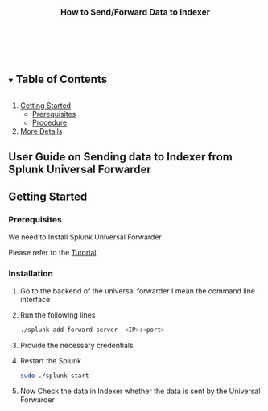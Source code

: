 


<p align="center">
  <h3 align="center">How to Send/Forward Data to Indexer</h3>

  <p align="center">
    <br />
    <br />
    <br />
    <a href=""></a>
  </p>
</p>



<!-- TABLE OF CONTENTS -->
<details open="open">
  <summary><h2 style="display: inline-block">Table of Contents</h2></summary>
  <ol>
    <li>
      <a href="#getting-started">Getting Started</a>
      <ul>
        <li><a href="#prerequisites">Prerequisites</a></li>
        <li><a href="#installation">Procedure</a></li>
      </ul>
    </li>
    <li><a href="#More Details">More Details</a></li>
  </ol>
</details>



<!-- ABOUT THE PROJECT -->
## User Guide on Sending data to Indexer from Splunk Universal Forwarder


<!-- GETTING STARTED -->
## Getting Started

### Prerequisites

 We need to Install Splunk Universal Forwarder
 
 Please refer to the [Tutorial](https://youtu.be/69u2AFs5Gxw)
 

### Installation

1. Go to the backend of the universal forwarder I mean the command line interface


2. Run the following lines 
   ```sh
   ./splunk add forward-server  <IP>:<port>
   ```
4. Provide the necessary credentials 

5. Restart the Splunk 
   ```sh
   sudo ./splunk start
   ```
6. Now Check the data in Indexer whether the data is sent by the Universal Forwarder












